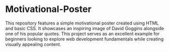 # Motivational-Poster
This repository features a simple motivational poster created using HTML and basic CSS. It showcases an inspiring image of David Goggins alongside one of his popular quotes. This project serves as an excellent example for beginners looking to explore web development fundamentals while creating visually appealing content.
